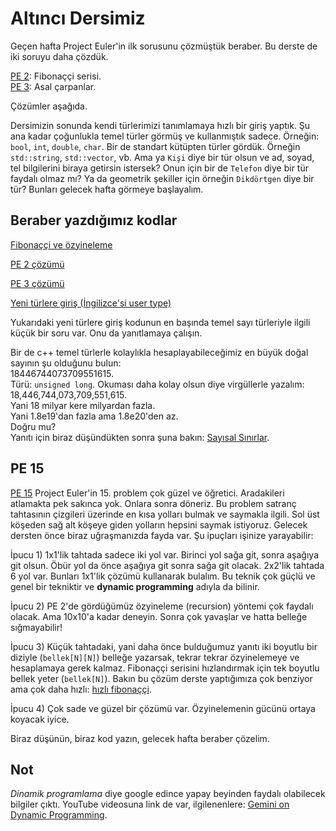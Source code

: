 Altıncı Dersimiz
===
Geçen hafta Project Euler'in ilk sorusunu çözmüştük beraber. Bu derste de iki soruyu daha çözdük. 

[PE 2](https://projecteuler.net/problem=2): Fibonaççi serisi.  
[PE 3](https://projecteuler.net/problem=3): Asal çarpanlar. 

Çözümler aşağıda.  

Dersimizin sonunda kendi türlerimizi tanımlamaya hızlı bir giriş yaptık. Şu ana kadar çoğunlukla temel türler görmüş ve kullanmıştık sadece. Örneğin: `bool`, `int`, `double`, `char`. Bir de standart kütüpten türler gördük. Örneğin `std::string`, `std::vector`, vb. Ama ya `Kişi` diye bir tür olsun ve ad, soyad, tel bilgilerini biraya getirsin istersek? Onun için bir de `Telefon` diye bir tür faydalı olmaz mı? Ya da geometrik şekiller için örneğin `Dikdörtgen` diye bir tür? Bunları gelecek hafta görmeye başlayalım.   

Beraber yazdığımız kodlar
----
[Fibonaççi ve özyineleme]( 
https://www.onlinegdb.com/3BkmN8ubE)   

[PE 2 çözümü]( 
https://www.onlinegdb.com/NPW4wUzoH)  

[PE 3 çözümü](  
https://www.onlinegdb.com/Yiqp2YvUo)  

[Yeni türlere giriş (İngilizce'si user type)](  
https://sololearn.com/compiler-playground/cVc74iqt2Ul0)  

Yukarıdaki yeni türlere giriş kodunun en başında temel sayı türleriyle ilgili küçük bir soru var. Onu da yanıtlamaya çalışın.  

Bir de c++ temel türlerle kolaylıkla hesaplayabileceğimiz en büyük doğal sayının şu olduğunu bulun:  
    18446744073709551615.  
Türü: `unsigned long`. 
Okuması daha kolay olsun diye virgüllerle yazalım:  
    18,446,744,073,709,551,615.  
Yani 18 milyar kere milyardan fazla.  
Yani 1.8e19'dan fazla ama 1.8e20'den az.  
Doğru mu?  
Yanıtı için biraz düşündükten sonra şuna bakın:
[Sayısal Sınırlar](https://onlinegdb.com/MMtBYyiXQ).  

PE 15
----
[PE 15](https://projecteuler.net/problem=15) Project Euler'in 15. problem çok güzel ve öğretici. Aradakileri atlamakta pek sakınca yok. Onlara sonra döneriz. Bu problem satranç tahtasının çizgileri üzerinde en kısa yolları bulmak ve saymakla ilgili. Sol üst köşeden sağ alt köşeye giden yolların hepsini saymak istiyoruz. Gelecek dersten önce biraz uğraşmanızda fayda var. Şu ipuçları işinize yarayabilir:  

İpucu 1) 1x1'lik tahtada sadece iki yol var. Birinci yol sağa git, sonra aşağıya git olsun. Öbür yol da önce aşağıya git sonra sağa git olacak. 2x2'lik tahtada 6 yol var. Bunları 1x1'lik çözümü kullanarak bulalım. Bu teknik çok güçlü ve genel bir tekniktir ve **dynamic programming** adıyla da bilinir.

İpucu 2) PE 2'de gördüğümüz özyineleme (recursion) yöntemi çok faydalı olacak. Ama 10x10'a kadar deneyin. Sonra çok yavaşlar ve hatta belleğe sığmayabilir!   

İpucu 3) Küçük tahtadaki, yani daha önce bulduğumuz yanıtı iki boyutlu bir diziyle (`bellek[N][N]`) belleğe yazarsak, tekrar tekrar özyinelemeye ve hesaplamaya gerek kalmaz. Fibonaççi serisini hızlandırmak için tek boyutlu bellek yeter (`bellek[N]`). Bakın bu çözüm derste yaptığımıza çok benziyor ama çok daha hızlı:  [hızlı fibonaççi](https://onlinegdb.com/9zcoMg7HN).    

İpucu 4) Çok sade ve güzel bir çözümü var. Özyinelemenin gücünü ortaya koyacak iyice.

Biraz düşünün, biraz kod yazın, gelecek hafta beraber çözelim.    

Not
----
*Dinamik programlama* diye google edince yapay beyinden faydalı olabilecek bilgiler çıktı. YouTube videosuna link de var, ilgilenenlere: [Gemini on Dynamic Programming](https://docs.google.com/document/d/1ASiWWVzfq-02uKg9foiEJ0XCbrhyJHPJvqJIVoPA11g/edit?usp=sharing).

